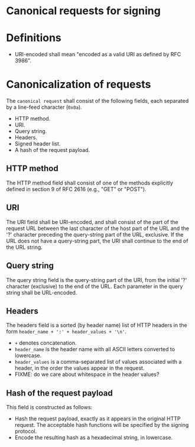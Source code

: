 # Canonical requests for signing

# Definitions

 - URI-encoded shall mean "encoded as a valid URI as defined by RFC
   3986".

# Canonicalization of requests

The `canonical request` shall consist of the following fields, each
separated by a line-feed character (`0x0a`).

 - HTTP method.
 - URI.
 - Query string.
 - Headers.
 - Signed header list.
 - A hash of the request payload.

## HTTP method

The HTTP method field shall consist of one of the methods explicitly defined
in section 9 of RFC 2616 (e.g., "GET" or "POST").

## URI

The URI field shall be URI-encoded, and shall consist of the part of
the request URL between the last character of the host part of the URL
and the '?' character preceding the query-string part of the URL,
exclusive. If the URL does not have a query-string part, the URI shall
continue to the end of the URL string.

## Query string

The query string field is the query-string part of the URI, from the
initial '?' character (exclusive) to the end of the URL. Each
parameter in the query string shall be URL-encoded.

## Headers

The headers field is a sorted (by header name) list of HTTP headers in
the form `header_name + ':' + header_values + '\n'`.

 - `+` denotes concatenation.
 - `header_name` is the header name with all ASCII letters converted
   to lowercase.
 - `header_values` is a comma-separated list of values associated with
   a header, in the order the values appear in the request.
 - FIXME: do we care about whitespace in the header values?

## Hash of the request payload

This field is constructed as follows:

 - Hash the request payload, exactly as it appears in the original
   HTTP request. The acceptable hash functions will be specified by
   the signing protocol.
 - Encode the resulting hash as a hexadecimal string, in lowercase.
